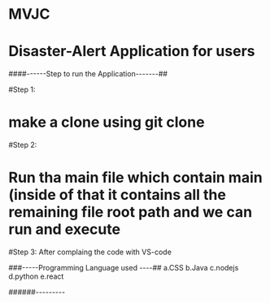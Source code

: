 # MVJC
#  Disaster-Alert Application for users 
####------Step to run the Application-------##

#Step 1:
#  make a clone using git clone 
#Step 2:
#  Run tha main file which contain main (inside of that it contains all the remaining file root path and we can run and execute 
#Step 3:
  After complaing the code with VS-code



  ###-----Programming Language used ----##
  a.CSS
  b.Java
  c.nodejs
  d.python
  e.react 

  ######---------
